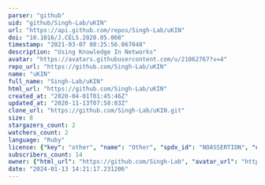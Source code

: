 ```yaml
---
parser: "github"
uid: "github/Singh-Lab/uKIN"
url: "https://api.github.com/repos/Singh-Lab/uKIN"
doi: "10.1016/J.CELS.2020.05.008"
timestamp: "2021-03-07 00:25:56.067048"
description: "Using Knowledge In Networks"
avatar: "https://avatars.githubusercontent.com/u/21062767?v=4"
repo_url: "https://github.com/Singh-Lab/uKIN"
name: "uKIN"
full_name: "Singh-Lab/uKIN"
html_url: "https://github.com/Singh-Lab/uKIN"
created_at: "2020-04-01T01:45:46Z"
updated_at: "2020-11-13T07:58:03Z"
clone_url: "https://github.com/Singh-Lab/uKIN.git"
size: 8
stargazers_count: 2
watchers_count: 2
language: "Ruby"
license: {"key": "other", "name": "Other", "spdx_id": "NOASSERTION", "url": null, "node_id": "MDc6TGljZW5zZTA="}
subscribers_count: 14
owner: {"html_url": "https://github.com/Singh-Lab", "avatar_url": "https://avatars.githubusercontent.com/u/21062767?v=4", "login": "Singh-Lab", "type": "Organization"}
date: "2024-01-13 14:21:17.231206"
---
```

